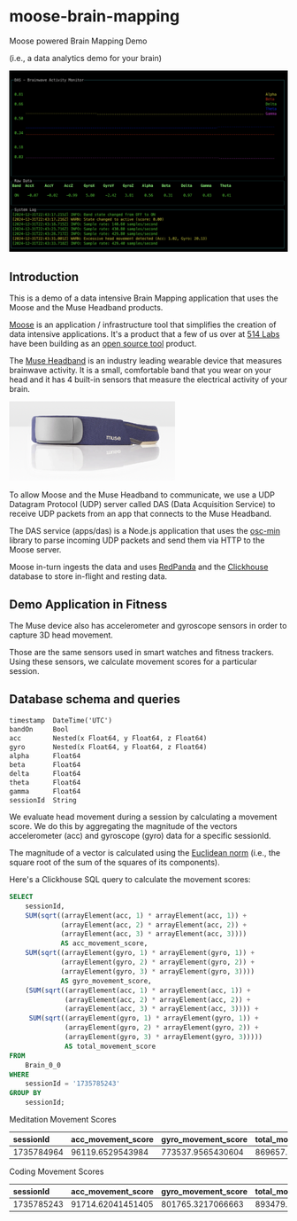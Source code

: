 # moose-brain-mapping
Moose powered Brain Mapping Demo

(i.e., a data analytics demo for your brain)

![DAS](./docs/das.png)

## Introduction

This is a demo of a data intensive Brain Mapping application that uses the Moose and the Muse Headband products.

[Moose](https://getmoose.com) is an application / infrastructure tool that simplifies the creation of data intensive applications. It's a product that a few of us over at [514 Labs](https://fiveonefour.com) have been building as an [open source tool](https://github.com/514-labs/moose) product.

The [Muse Headband](https://choosemuse.com) is an industry leading  wearable device that measures brainwave activity. It is a small, comfortable band that you wear on your head and it has 4 built-in sensors that measure the electrical activity of your brain.

<img src="./docs/museheadband.png" alt="Muse" width="300"/>

To allow Moose and the Muse Headband to communicate, we use a UDP Datagram Protocol (UDP) server called DAS (Data Acquisition Service) to receive UDP packets from an app that connects to the Muse Headband.

The DAS service (apps/das) is a Node.js application that uses the [osc-min](https://github.com/colinbdclark/osc-min) library to parse incoming UDP packets and send them via HTTP to the Moose server.

Moose in-turn ingests the data and uses [RedPanda](https://redpanda.com) and the  [Clickhouse](https://clickhouse.com) database to store in-flight and resting data. 

## Demo Application in Fitness

The Muse device also has accelerometer and gyroscope sensors in order to capture 3D head movement. 

Those are the same sensors used in smart watches and fitness trackers. Using these sensors, we calculate movement scores for a particular session.

## Database schema and queries

```
timestamp  DateTime('UTC')
bandOn     Bool
acc        Nested(x Float64, y Float64, z Float64)	
gyro       Nested(x Float64, y Float64, z Float64)
alpha      Float64
beta	   Float64
delta	   Float64
theta	   Float64
gamma	   Float64 
sessionId  String
```

We evaluate head movement during a session by calculating a movement score.  We do this by aggregating the magnitude of the vectors accelerometer (acc) and gyroscope (gyro) data for a specific sessionId.

The magnitude of a vector is calculated using the [Euclidean norm](https://en.wikipedia.org/wiki/Euclidean_norm) (i.e., the square root of the sum of the squares of its components).

Here's a Clickhouse SQL query to calculate the movement scores:

```sql
SELECT
    sessionId,
    SUM(sqrt((arrayElement(acc, 1) * arrayElement(acc, 1)) +
             (arrayElement(acc, 2) * arrayElement(acc, 2)) +
             (arrayElement(acc, 3) * arrayElement(acc, 3)))) 
             AS acc_movement_score,
    SUM(sqrt((arrayElement(gyro, 1) * arrayElement(gyro, 1)) +
             (arrayElement(gyro, 2) * arrayElement(gyro, 2)) +
             (arrayElement(gyro, 3) * arrayElement(gyro, 3)))) 
             AS gyro_movement_score,
    (SUM(sqrt((arrayElement(acc, 1) * arrayElement(acc, 1)) +
              (arrayElement(acc, 2) * arrayElement(acc, 2)) +
              (arrayElement(acc, 3) * arrayElement(acc, 3)))) +
     SUM(sqrt((arrayElement(gyro, 1) * arrayElement(gyro, 1)) +
              (arrayElement(gyro, 2) * arrayElement(gyro, 2)) +
              (arrayElement(gyro, 3) * arrayElement(gyro, 3))))) 
              AS total_movement_score
FROM
    Brain_0_0
WHERE
    sessionId = '1735785243'
GROUP BY
    sessionId;
```

Meditation Movement Scores

 sessionId | acc\_movement\_score | gyro\_movement\_score | total\_movement\_score |
| :--- | :--- | :--- | :--- |
| 1735784964 | 96119.6529543984 | 773537.9565430604 | 869657.6094974588 |

Coding Movement Scores

| sessionId | acc\_movement\_score | gyro\_movement\_score | total\_movement\_score |
| :--- | :--- | :--- | :--- |
| 1735785243 | 91714.62041451405 | 801765.3217066663 | 893479.9421211804 |

